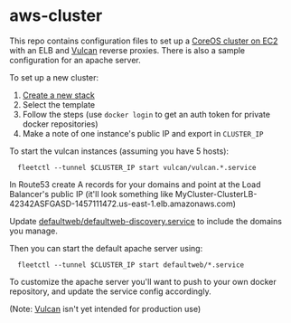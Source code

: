 # aws-cluster

This repo contains configuration files to set up a
[CoreOS cluster on EC2](https://coreos.com/docs/running-coreos/cloud-providers/ec2/) with an ELB and
[Vulcan](http://www.vulcanproxy.com) reverse proxies. There is also a sample configuration for an
apache server.

To set up a new cluster:

1. [Create a new stack](https://console.aws.amazon.com/cloudformation/home?region=us-east-1#cstack=sn%7EMyCoreOSCluster)
2. Select the template
3. Follow the steps (use `docker login` to get an auth token for private docker repositories)
4. Make a note of one instance's public IP and export in `CLUSTER_IP`

To start the vulcan instances (assuming you have 5 hosts):

```
  fleetctl --tunnel $CLUSTER_IP start vulcan/vulcan.*.service
```

In Route53 create A records for your domains and point at the Load Balancer's public IP (it'll look
something like MyCluster-ClusterLB-42342ASFGASD-1457111472.us-east-1.elb.amazonaws.com)

Update [defaultweb/defaultweb-discovery.service](defaultweb/defaultweb-discovery.service) to include
the domains you manage.

Then you can start the default apache server using:

```
  fleetctl --tunnel $CLUSTER_IP start defaultweb/*.service
```

To customize the apache server you'll want to push to your own docker repository, and update the
service config accordingly.

(Note: [Vulcan](http://www.vulcanproxy.com) isn't yet intended for production use)
